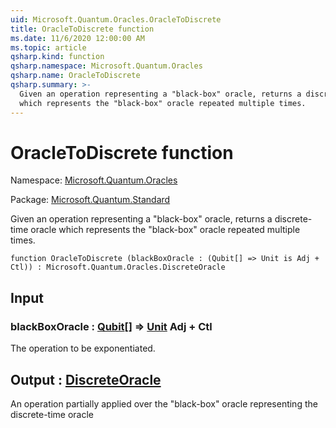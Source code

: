 ```yaml
---
uid: Microsoft.Quantum.Oracles.OracleToDiscrete
title: OracleToDiscrete function
ms.date: 11/6/2020 12:00:00 AM
ms.topic: article
qsharp.kind: function
qsharp.namespace: Microsoft.Quantum.Oracles
qsharp.name: OracleToDiscrete
qsharp.summary: >-
  Given an operation representing a "black-box" oracle, returns a discrete-time oracle
  which represents the "black-box" oracle repeated multiple times.
---
```


# OracleToDiscrete function

Namespace: [Microsoft.Quantum.Oracles](xref:Microsoft.Quantum.Oracles)

Package: [Microsoft.Quantum.Standard](https://nuget.org/packages/Microsoft.Quantum.Standard)


Given an operation representing a "black-box" oracle, returns a discrete-time oraclewhich represents the "black-box" oracle repeated multiple times.

```qsharp
function OracleToDiscrete (blackBoxOracle : (Qubit[] => Unit is Adj + Ctl)) : Microsoft.Quantum.Oracles.DiscreteOracle
```


## Input

### blackBoxOracle : [Qubit](xref:microsoft.quantum.lang-ref.qubit)[] => [Unit](xref:microsoft.quantum.lang-ref.unit) Adj + Ctl

The operation to be exponentiated.



## Output : [DiscreteOracle](xref:Microsoft.Quantum.Oracles.DiscreteOracle)

An operation partially applied over the "black-box" oracle representing the discrete-time oracle